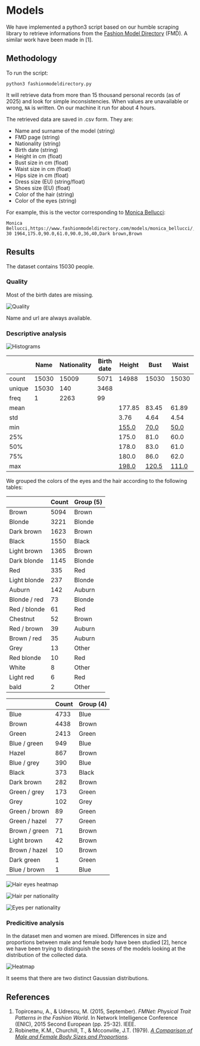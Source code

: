 # Models

We have implemented a python3 script based on our humble scraping library to retrieve informations from the [Fashion Model Directory](https://www.fashionmodeldirectory.com/) (FMD). A similar work have been made in [1].

## Methodology
To run the script:
```
python3 fashionmodeldirectory.py
```

It will retrieve data from more than 15 thousand personal records (as of 2025) and look for simple inconsistencies. When values are unavailable or wrong, `NA` is written. On our machine it run for about 4 hours.

The retrieved data are saved in .csv form. They are:

- Name and surname of the model (string)
- FMD page (string)
- Nationality (string)
- Birth date (string)
- Height in cm (float)
- Bust size in cm (float)
- Waist size in cm (float)
- Hips size in cm (float)
- Dress size (EU) (string/float)
- Shoes size (EU) (float)
- Color of the hair (string)
- Color of the eyes (string)

For example, this is the vector corresponding to [Monica Bellucci](https://www.fashionmodeldirectory.com/models/monica_bellucci/):
```
Monica Bellucci,https://www.fashionmodeldirectory.com/models/monica_bellucci/,Italian,September 30 1964,175.0,90.0,61.0,90.0,36,40,Dark brown,Brown
```

## Results
The dataset contains 15030 people.

### Quality
Most of the birth dates are missing.

![Quality](na.png)

Name and url are always available.

### Descriptive analysis

![Histograms](histograms.png)

|        |  Name | Nationality | Birth date |     Height |       Bust |      Waist |       Hips | Dress |     Shoes |  Hair |  Eyes |
| ------ | ----- | ----------- | ---------- | ---------- | ---------- | ---------- | ---------- | ----- | --------- | ----- | ----- |
| count  | 15030 |       15009 |       5071 |      14988 |      15030 |      15030 |      15030 | 14847 |     14372 | 15011 | 15011 |
| unique | 15030 |         140 |       3468 |            |            |            |            |    36 |           |    19 |    17 |
| freq   |     1 |        2263 |         99 |            |            |            |            |  5110 |           |  5094 |  4733 |
| mean   |       |             |            |     177.85 |      83.45 |      61.89 |      88.60 |       |     39.80 |  |  |
| std    |       |             |            |       3.76 |       4.64 |       4.54 |       3.06 |       |      1.70 |  |  |
| min    | | | | [155.0](https://www.fashionmodeldirectory.com/models/celine_joiris/) | [70.0](https://www.fashionmodeldirectory.com/models/li_fuyao/) | [50.0](https://www.fashionmodeldirectory.com/models/gabriella_buhlin/) | [74,0](https://www.fashionmodeldirectory.com/models/luis_liranzo/)        |       |      35.0 |  |  |
| 25%    |       |             |            |      175.0 |       81.0 |       60.0 |       87.0 |       |      39.0 |  |  |
| 50%    |       |             |            |      178.0 |       83.0 |       61.0 |       89.0 |       |      39.0 |  |  |
| 75%    |       |             |            |      180.0 |       86.0 |       62.0 |       90.0 |       |      41.0 |  |  |
| max    | | | | [198.0](https://www.fashionmodeldirectory.com/models/dusty_lachowicz/) | [120.5](https://www.fashionmodeldirectory.com/models/lovisa_lager/) | [111.0](https://www.fashionmodeldirectory.com/models/ceval_omar/) | [138.5](https://www.fashionmodeldirectory.com/models/lovisa_lager/)  |       |      48.0 |  |  |

We grouped the colors of the eyes and the hair according to the following tables:

|              | Count | Group (5) |
| ------------ | ----- | ------ |
| Brown        |  5094 | Brown  |
| Blonde       |  3221 | Blonde |
| Dark brown   |  1623 | Brown  |
| Black        |  1550 | Black  |
| Light brown  |  1365 | Brown  |
| Dark blonde  |  1145 | Blonde |
| Red          |   335 | Red    |
| Light blonde |   237 | Blonde |
| Auburn       |   142 | Auburn |
| Blonde / red |    73 | Blonde |
| Red / blonde |    61 | Red    |
| Chestnut     |    52 | Brown  |
| Red / brown  |    39 | Auburn |
| Brown / red  |    35 | Auburn |
| Grey         |    13 | Other  |
| Red blonde   |    10 | Red    |
| White        |     8 | Other  |
| Light red    |     6 | Red    |
| bald         |     2 | Other  |

|               | Count | Group (4) |
| ------------- | ----- | ----- |
| Blue          |  4733 | Blue  |
| Brown         |  4438 | Brown |
| Green         |  2413 | Green |
| Blue / green  |   949 | Blue  |
| Hazel         |   867 | Brown |
| Blue / grey   |   390 | Blue  |
| Black         |   373 | Black |
| Dark brown    |   282 | Brown |
| Green / grey  |   173 | Green |
| Grey          |   102 | Grey  |
| Green / brown |    89 | Green |
| Green / hazel |    77 | Green |
| Brown / green |    71 | Brown |
| Light brown   |    42 | Brown |
| Brown / hazel |    10 | Brown |
| Dark green    |     1 | Green |
| Blue / brown  |     1 | Blue  |

![Hair eyes heatmap](hair_eyes_heatmap.png)

![Hair per nationality](hair_nationalities.png)

![Eyes per nationality](eyes_nationalities.png)

### Predicitive analysis
In the dataset men and women are mixed. Differences in size and proportions between male and female body have been studied [2], hence we have been trying to distinguish the sexes of the models looking at the distribution of the collected data.

![Heatmap](heatmap.png)

It seems that there are two distinct Gaussian distributions.

## References
1. Topirceanu, A., & Udrescu, M. (2015, September). *FMNet: Physical Trait Patterns in the Fashion World*. In Network Intelligence Conference (ENIC), 2015 Second European (pp. 25-32). IEEE.
2. Robinette, K.M., Churchill, T., & Mcconville, J.T. (1979). [*A Comparison of Male and Female Body Sizes and Proportions*](https://apps.dtic.mil/sti/pdfs/ADA074807.pdf).
